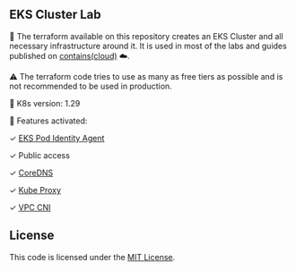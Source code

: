## EKS Cluster Lab

:page_facing_up: The terraform available on this repository creates an EKS Cluster and all necessary infrastructure around it. It is used in most of the labs and guides published on [contains(cloud)](https://containscloud.com) ☁️.

:warning: The terraform code tries to use as many as free tiers as possible and is not recommended to be used in production.

:round_pushpin: K8s version: 1.29

:memo: Features activated:

&check; [EKS Pod Identity Agent](https://docs.aws.amazon.com/eks/latest/userguide/pod-id-how-it-works.html)

&check; Public access

&check; [CoreDNS](https://docs.aws.amazon.com/eks/latest/userguide/managing-coredns.html)

&check; [Kube Proxy](https://docs.aws.amazon.com/eks/latest/userguide/managing-kube-proxy.html)

&check; [VPC CNI](https://docs.aws.amazon.com/eks/latest/userguide/managing-vpc-cni.html)

## License

This code is licensed under the [MIT License](LICENSE).